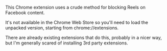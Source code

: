 This Chrome extension uses a crude method for blocking Reels on Facebook content.

It's not available in the Chrome Web Store so you'll need to load the unpacked version, starting
from chrome://extensions.

There are already existing extensions that do this, probably in a nicer way, but I'm
generally scared of installing 3rd party extensions.
